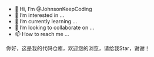 - 👋 Hi, I’m @JohnsonKeepCoding
- 👀 I’m interested in ...
- 🌱 I’m currently learning ...
- 💞️ I’m looking to collaborate on ...
- 📫 How to reach me ...

<!---
JohnsonKeepCoding/JohnsonKeepCoding is a ✨ special ✨ repository because its `README.md` (this file) appears on your GitHub profile.
You can click the Preview link to take a look at your changes.
--->
你好，这是我的代码仓库，欢迎您的浏览，请给我Star，谢谢！
